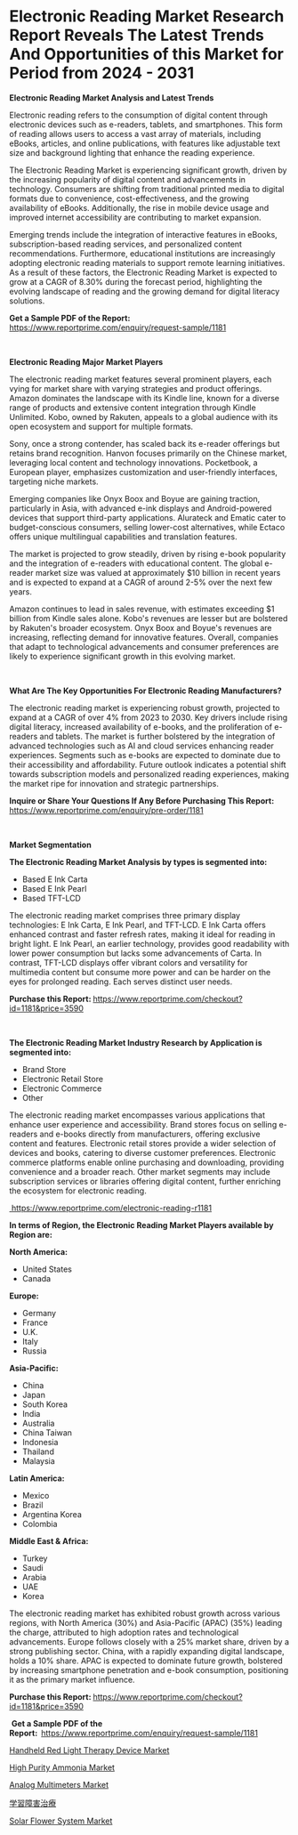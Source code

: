 <p><h1>Electronic Reading Market Research Report Reveals The Latest Trends And Opportunities of this Market for Period from 2024 - 2031</h1></p><p><strong>Electronic Reading Market Analysis and Latest Trends</strong></p>
<p><p>Electronic reading refers to the consumption of digital content through electronic devices such as e-readers, tablets, and smartphones. This form of reading allows users to access a vast array of materials, including eBooks, articles, and online publications, with features like adjustable text size and background lighting that enhance the reading experience. </p><p>The Electronic Reading Market is experiencing significant growth, driven by the increasing popularity of digital content and advancements in technology. Consumers are shifting from traditional printed media to digital formats due to convenience, cost-effectiveness, and the growing availability of eBooks. Additionally, the rise in mobile device usage and improved internet accessibility are contributing to market expansion. </p><p>Emerging trends include the integration of interactive features in eBooks, subscription-based reading services, and personalized content recommendations. Furthermore, educational institutions are increasingly adopting electronic reading materials to support remote learning initiatives. As a result of these factors, the Electronic Reading Market is expected to grow at a CAGR of 8.30% during the forecast period, highlighting the evolving landscape of reading and the growing demand for digital literacy solutions.</p></p>
<p><strong>Get a Sample PDF of the Report:&nbsp;</strong> <a href="https://www.reportprime.com/enquiry/request-sample/1181">https://www.reportprime.com/enquiry/request-sample/1181</a></p>
<p>&nbsp;</p>
<p><strong>Electronic Reading Major Market Players</strong></p>
<p><p>The electronic reading market features several prominent players, each vying for market share with varying strategies and product offerings. Amazon dominates the landscape with its Kindle line, known for a diverse range of products and extensive content integration through Kindle Unlimited. Kobo, owned by Rakuten, appeals to a global audience with its open ecosystem and support for multiple formats.</p><p>Sony, once a strong contender, has scaled back its e-reader offerings but retains brand recognition. Hanvon focuses primarily on the Chinese market, leveraging local content and technology innovations. Pocketbook, a European player, emphasizes customization and user-friendly interfaces, targeting niche markets.</p><p>Emerging companies like Onyx Boox and Boyue are gaining traction, particularly in Asia, with advanced e-ink displays and Android-powered devices that support third-party applications. Alurateck and Ematic cater to budget-conscious consumers, selling lower-cost alternatives, while Ectaco offers unique multilingual capabilities and translation features.</p><p>The market is projected to grow steadily, driven by rising e-book popularity and the integration of e-readers with educational content. The global e-reader market size was valued at approximately $10 billion in recent years and is expected to expand at a CAGR of around 2-5% over the next few years.</p><p>Amazon continues to lead in sales revenue, with estimates exceeding $1 billion from Kindle sales alone. Kobo's revenues are lesser but are bolstered by Rakuten's broader ecosystem. Onyx Boox and Boyue's revenues are increasing, reflecting demand for innovative features. Overall, companies that adapt to technological advancements and consumer preferences are likely to experience significant growth in this evolving market.</p></p>
<p>&nbsp;</p>
<p><strong>What Are The Key Opportunities For Electronic Reading Manufacturers?</strong></p>
<p><p>The electronic reading market is experiencing robust growth, projected to expand at a CAGR of over 4% from 2023 to 2030. Key drivers include rising digital literacy, increased availability of e-books, and the proliferation of e-readers and tablets. The market is further bolstered by the integration of advanced technologies such as AI and cloud services enhancing reader experiences. Segments such as e-books are expected to dominate due to their accessibility and affordability. Future outlook indicates a potential shift towards subscription models and personalized reading experiences, making the market ripe for innovation and strategic partnerships.</p></p>
<p><strong>Inquire or Share Your Questions If Any Before Purchasing This Report:</strong> <a href="https://www.reportprime.com/enquiry/pre-order/1181">https://www.reportprime.com/enquiry/pre-order/1181</a></p>
<p>&nbsp;</p>
<p><strong>Market Segmentation</strong></p>
<p><strong>The Electronic Reading Market Analysis by types is segmented into:</strong></p>
<p><ul><li>Based E Ink Carta</li><li>Based E Ink Pearl</li><li>Based TFT-LCD</li></ul></p>
<p><p>The electronic reading market comprises three primary display technologies: E Ink Carta, E Ink Pearl, and TFT-LCD. E Ink Carta offers enhanced contrast and faster refresh rates, making it ideal for reading in bright light. E Ink Pearl, an earlier technology, provides good readability with lower power consumption but lacks some advancements of Carta. In contrast, TFT-LCD displays offer vibrant colors and versatility for multimedia content but consume more power and can be harder on the eyes for prolonged reading. Each serves distinct user needs.</p></p>
<p><strong>Purchase this Report:&nbsp;</strong><a href="https://www.reportprime.com/checkout?id=1181&price=3590">https://www.reportprime.com/checkout?id=1181&price=3590</a></p>
<p>&nbsp;</p>
<p><strong>The Electronic Reading Market Industry Research by Application is segmented into:</strong></p>
<p><ul><li>Brand Store</li><li>Electronic Retail Store</li><li>Electronic Commerce</li><li>Other</li></ul></p>
<p><p>The electronic reading market encompasses various applications that enhance user experience and accessibility. Brand stores focus on selling e-readers and e-books directly from manufacturers, offering exclusive content and features. Electronic retail stores provide a wider selection of devices and books, catering to diverse customer preferences. Electronic commerce platforms enable online purchasing and downloading, providing convenience and a broader reach. Other market segments may include subscription services or libraries offering digital content, further enriching the ecosystem for electronic reading.</p></p>
<p><a href="https://www.reportprime.com/electronic-reading-r1181">&nbsp;https://www.reportprime.com/electronic-reading-r1181</a></p>
<p><strong>In terms of Region, the Electronic Reading Market Players available by Region are:</strong></p>
<p>
    <p> <strong> North America: </strong>
        <ul>
            <li>United States</li>
            <li>Canada</li>
        </ul>
        </p> 
    <p> <strong> Europe: </strong>
        <ul>
            <li>Germany</li>
            <li>France</li>
            <li>U.K.</li>
            <li>Italy</li>
            <li>Russia</li>
        </ul>
        </p> 
    <p> <strong> Asia-Pacific: </strong>
        <ul>
            <li>China</li>
            <li>Japan</li>
            <li>South Korea</li>
            <li>India</li>
            <li>Australia</li>
            <li>China Taiwan</li>
            <li>Indonesia</li>
            <li>Thailand</li>
            <li>Malaysia</li>
        </ul>
        </p> 
    <p> <strong> Latin America: </strong>
        <ul>
            <li>Mexico</li>
            <li>Brazil</li>
            <li>Argentina Korea</li>
            <li>Colombia</li>
        </ul>
        </p> 
    <p> <strong> Middle East & Africa: </strong>
        <ul>
            <li>Turkey</li>
            <li>Saudi</li>
            <li>Arabia</li>
            <li>UAE</li>
            <li>Korea</li>
        </ul>
    </p>
    </p>
<p><p>The electronic reading market has exhibited robust growth across various regions, with North America (30%) and Asia-Pacific (APAC) (35%) leading the charge, attributed to high adoption rates and technological advancements. Europe follows closely with a 25% market share, driven by a strong publishing sector. China, with a rapidly expanding digital landscape, holds a 10% share. APAC is expected to dominate future growth, bolstered by increasing smartphone penetration and e-book consumption, positioning it as the primary market influence.</p></p>
<p><strong>Purchase this Report: </strong><a href="https://www.reportprime.com/checkout?id=1181&price=3590">https://www.reportprime.com/checkout?id=1181&price=3590</a></p>
<p>&nbsp;<strong>Get a Sample PDF of the Report:&nbsp;&nbsp;</strong><a href="https://www.reportprime.com/enquiry/request-sample/1181">https://www.reportprime.com/enquiry/request-sample/1181</a></p>
<p><strong></strong></p>
<p><p><a href="https://www.linkedin.com/pulse/handheld-red-light-therapy-device-market-size-share-trends-wxr5e?trackingId=y6MWMbz5RIea0l7MQTopxA%3D%3D">Handheld Red Light Therapy Device Market</a></p><p><a href="https://issuu.com/reportprime-2/docs/high-purity-ammonia-market-size-203_a9a1fd3ba4aa05">High Purity Ammonia Market</a></p><p><a href="https://medium.com/@djjdj3773/analog-multimeters-market-share-size-trends-industry-analysis-report-by-application-bcf4cdc11190">Analog Multimeters Market</a></p><p><a href="https://medium.com/@coleensxrkkn/%E5%AD%A6%E7%BF%92%E9%9A%9C%E5%AE%B3%E6%B2%BB%E7%99%82%E6%A5%AD%E7%95%8C-2024%E5%B9%B4%E3%81%8B%E3%82%892031%E5%B9%B4%E3%81%BE%E3%81%A7%E3%81%AE%E6%96%B0%E6%8A%80%E8%A1%93%E3%81%A8%E5%B8%82%E5%A0%B4%E5%BD%B1%E9%9F%BF%E3%81%AE%E4%BA%88%E6%B8%AC-49655c6c2297">学習障害治療</a></p><p><a href="https://www.linkedin.com/pulse/solar-flower-system-market-size-growth-industry-analysis-tseyc?trackingId=jNsiUpN6SIuDqZlMR8TPeg%3D%3D">Solar Flower System Market</a></p></p>